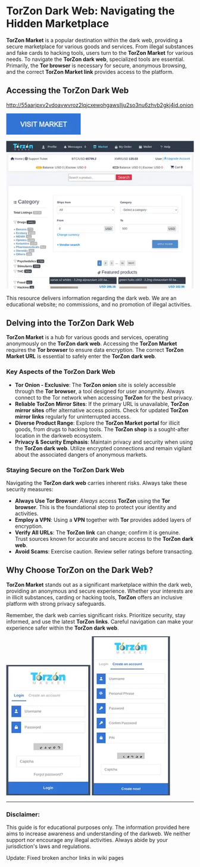 # TorZon Dark Web: Navigating the Hidden Marketplace

**TorZon Market** is a popular destination within the dark web, providing a secure marketplace for various goods and services. From illegal substances and fake cards to hacking tools, users turn to the **TorZon Market** for various needs. To navigate the **TorZon dark web**, specialized tools are essential. Primarily, the **Tor browser** is necessary for secure, anonymous browsing, and the correct **TorZon Market link** provides access to the platform.

## Accessing the TorZon Dark Web

http://55aarjpxv2vdoavwvroz2lqjcxewohgawsllju2so3nu6zhvb2gkj4id.onion

[<img src="/screenshots/load.webp" width="200">](http://55aarjpxv2vdoavwvroz2lqjcxewohgawsllju2so3nu6zhvb2gkj4id.onion)

<a href="http://55aarjpxv2vdoavwvroz2lqjcxewohgawsllju2so3nu6zhvb2gkj4id.onion"><img src="/screenshots/row.webp" alt="TorZon Dark Web" style="max-width: 100%;"></a>

This resource delivers information regarding the dark web. We are an educational website; no commissions, and no promotion of illegal activities.

## Delving into the TorZon Dark Web

**TorZon Market** is a hub for various goods and services, operating anonymously on the **TorZon dark web**. Accessing the **TorZon Market** requires the **Tor browser** to ensure data encryption. The correct **TorZon Market URL** is essential to safely enter the **TorZon dark web**.

### Key Aspects of the TorZon Dark Web

*   **Tor Onion - Exclusive**: The **TorZon onion** site is solely accessible through the **Tor browser**, a tool designed for user anonymity. Always connect to the Tor network when accessing **TorZon** for the best privacy.
*   **Reliable TorZon Mirror Sites**: If the primary URL is unavailable, **TorZon mirror sites** offer alternative access points. Check for updated **TorZon mirror links** regularly for uninterrupted access.
*   **Diverse Product Range**: Explore the **TorZon Market portal** for illicit goods, from drugs to hacking tools. The **TorZon shop** is a sought-after location in the darkweb ecosystem.
*   **Privacy & Security Emphasis**: Maintain privacy and security when using the **TorZon dark web**. Utilize encrypted connections and remain vigilant about the associated dangers of anonymous markets.

### Staying Secure on the TorZon Dark Web

Navigating the **TorZon dark web** carries inherent risks. Always take these security measures:

*   **Always Use Tor Browser**: *Always* access **TorZon** using the **Tor browser**. This is the foundational step to protect your identity and activities.
*   **Employ a VPN**: Using a **VPN** together with **Tor** provides added layers of encryption.
*   **Verify All URLs**: The **TorZon link** can change; confirm it is genuine. Trust sources known for accurate and secure access to the **TorZon dark web**.
*   **Avoid Scams**: Exercise caution. Review seller ratings before transacting.

## Why Choose TorZon on the Dark Web?

**TorZon Market** stands out as a significant marketplace within the dark web, providing an anonymous and secure experience. Whether your interests are in illicit substances, carding or hacking tools, **TorZon** offers an inclusive platform with strong privacy safeguards.

Remember, the dark web carries significant risks. Prioritize security, stay informed, and use the latest **TorZon links**. Careful navigation can make your experience safer within the **TorZon dark web**.

<a href="http://55aarjpxv2vdoavwvroz2lqjcxewohgawsllju2so3nu6zhvb2gkj4id.onion"><img src="/screenshots/document.webp" alt="TorZon Market Login" style="max-width: 100%;"></a>
<a href="http://55aarjpxv2vdoavwvroz2lqjcxewohgawsllju2so3nu6zhvb2gkj4id.onion"><img src="/screenshots/cache.webp" alt="TorZon Market Register" style="max-width: 100%;"></a>

---

### Disclaimer:

This guide is for educational purposes only. The information provided here aims to increase awareness and understanding of the darkweb. We neither support nor encourage any illegal activities. Always abide by your jurisdiction's laws and regulations.



Update: Fixed broken anchor links in wiki pages
